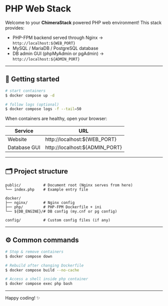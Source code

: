 # PHP Web Stack

Welcome to your **ChimeraStack** powered PHP web environment! This stack provides:

- PHP-FPM backend served through Nginx → `http://localhost:${WEB_PORT}`
- MySQL / MariaDB / PostgreSQL database
- DB admin GUI (phpMyAdmin or pgAdmin) → `http://localhost:${ADMIN_PORT}`

---

## 🚀 Getting started

```bash
# start containers
$ docker compose up -d

# follow logs (optional)
$ docker compose logs -f --tail=50
```

When containers are healthy, open your browser:

| Service      | URL                            |
| ------------ | ------------------------------ |
| Website      | http://localhost:${WEB_PORT}   |
| Database GUI | http://localhost:${ADMIN_PORT} |

---

## 🗂️ Project structure

```
public/          # Document root (Nginx serves from here)
└── index.php    # Example entry file

docker/
├── nginx/       # Nginx config
├── php/         # PHP-FPM Dockerfile + ini
└── ${DB_ENGINE}/# DB config (my.cnf or pg config)

config/          # Custom config files (if any)
```

---

## ⚙️ Common commands

```bash
# Stop & remove containers
$ docker compose down

# Rebuild after changing Dockerfile
$ docker compose build --no-cache

# Access a shell inside php container
$ docker compose exec php bash
```

---

Happy coding! ✨
